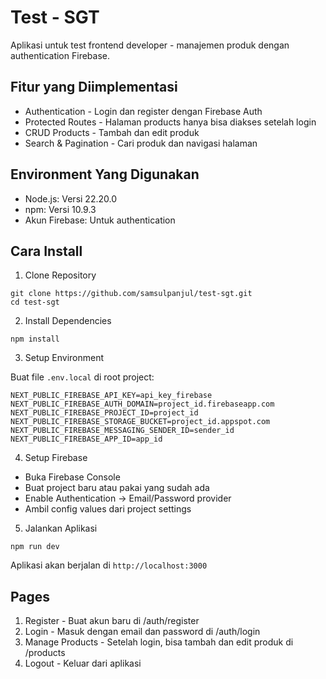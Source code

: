 # Test - SGT

Aplikasi untuk test frontend developer - manajemen produk dengan authentication Firebase.

## Fitur yang Diimplementasi

- Authentication - Login dan register dengan Firebase Auth
- Protected Routes - Halaman products hanya bisa diakses setelah login
- CRUD Products - Tambah dan edit produk
- Search & Pagination - Cari produk dan navigasi halaman

## Environment Yang Digunakan

- Node.js: Versi 22.20.0
- npm: Versi 10.9.3
- Akun Firebase: Untuk authentication

## Cara Install

1. Clone Repository

```
git clone https://github.com/samsulpanjul/test-sgt.git
cd test-sgt
```

2. Install Dependencies

```
npm install
```

3. Setup Environment

Buat file `.env.local` di root project:

```
NEXT_PUBLIC_FIREBASE_API_KEY=api_key_firebase
NEXT_PUBLIC_FIREBASE_AUTH_DOMAIN=project_id.firebaseapp.com
NEXT_PUBLIC_FIREBASE_PROJECT_ID=project_id
NEXT_PUBLIC_FIREBASE_STORAGE_BUCKET=project_id.appspot.com
NEXT_PUBLIC_FIREBASE_MESSAGING_SENDER_ID=sender_id
NEXT_PUBLIC_FIREBASE_APP_ID=app_id
```

4. Setup Firebase

- Buka Firebase Console
- Buat project baru atau pakai yang sudah ada
- Enable Authentication → Email/Password provider
- Ambil config values dari project settings

5. Jalankan Aplikasi

```
npm run dev
```

Aplikasi akan berjalan di `http://localhost:3000`

## Pages

1. Register - Buat akun baru di /auth/register
2. Login - Masuk dengan email dan password di /auth/login
3. Manage Products - Setelah login, bisa tambah dan edit produk di /products
4. Logout - Keluar dari aplikasi
